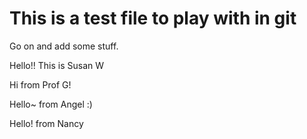 # This is a test file to play with in git
Go on and add some stuff.

Hello!! This is Susan W

Hi from Prof G!

Hello~ from Angel :)

Hello! from Nancy